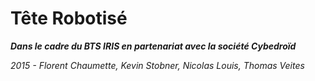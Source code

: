 # Tête Robotisé

***Dans le cadre du BTS IRIS en partenariat avec la société Cybedroïd***

*2015 - Florent Chaumette, Kevin Stobner, Nicolas Louis, Thomas Veites*
